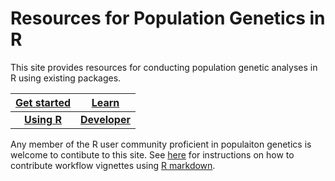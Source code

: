 # Resources for Population Genetics in R

This site provides resources for conducting population genetic analyses in R using existing packages. 

| [Get started](GETSTARTED.md) | [Learn](LEARN.md)                         |
| :--------------:|:-------------------------:        |
| [**Using R**](USINGR.md)     | [**Developer**](DEVELOPER.md) |


Any member of the R user community proficient in populaiton genetics is welcome to contibute to this site. See [here](CONTRIBUTING.md) for instructions on how to contribute workflow vignettes using [R markdown](R_MARKDOWN.md).
